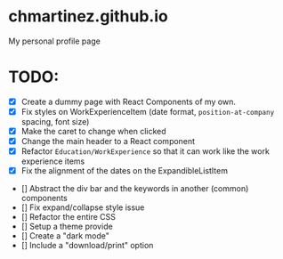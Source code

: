 # chmartinez.github.io
My personal profile page

# TODO:
- [x] Create a dummy page with React Components of my own.
- [x] Fix styles on WorkExperienceItem (date format, `position-at-company` spacing, font size)
- [x] Make the caret to change when clicked
- [x] Change the main header to a React component 
- [x] Refactor `Education/WorkExperience` so that it can work like the work experience items
- [x] Fix the alignment of the dates on the ExpandibleListItem
- [] Abstract the div bar and the keywords in another (common) components
- [] Fix expand/collapse style issue
- [] Refactor the entire CSS
- [] Setup a theme provide
- [] Create a "dark mode"
- [] Include a "download/print" option
